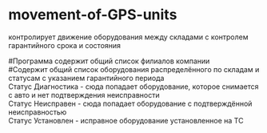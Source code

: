 # movement-of-GPS-units
контролирует движение оборудования между складами с контролем гарантийного срока и состояния

#Программа содержит общий список филиалов компании  
#Содержит общий список оборудования распределённого по складам и статусам с указанием гарантийного периода  
Статус Диагностика - сюда попадает оборудование, которое снимается с авто и нет подтверждения неисправности  
Статус Неисправен - сюда попадает оборудование с подтверждённой неисправностью  
Статус Установлен - исправное оборудование установленное на ТС  
